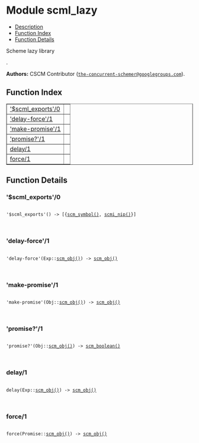 

# Module scml_lazy #
* [Description](#description)
* [Function Index](#index)
* [Function Details](#functions)

<p>Scheme lazy library</p>.

__Authors:__ CSCM Contributor ([`the-concurrent-schemer@googlegroups.com`](mailto:the-concurrent-schemer@googlegroups.com)).

<a name="index"></a>

## Function Index ##


<table width="100%" border="1" cellspacing="0" cellpadding="2" summary="function index"><tr><td valign="top"><a href="#%24scml_exports-0">'$scml_exports'/0</a></td><td></td></tr><tr><td valign="top"><a href="#delay-force-1">'delay-force'/1</a></td><td></td></tr><tr><td valign="top"><a href="#make-promise-1">'make-promise'/1</a></td><td></td></tr><tr><td valign="top"><a href="#promise%3f-1">'promise?'/1</a></td><td></td></tr><tr><td valign="top"><a href="#delay-1">delay/1</a></td><td></td></tr><tr><td valign="top"><a href="#force-1">force/1</a></td><td></td></tr></table>


<a name="functions"></a>

## Function Details ##

<a name="%24scml_exports-0"></a>

### '$scml_exports'/0 ###

<pre><code>
'$scml_exports'() -&gt; [{<a href="#type-scm_symbol">scm_symbol()</a>, <a href="#type-scmi_nip">scmi_nip()</a>}]
</code></pre>
<br />

<a name="delay-force-1"></a>

### 'delay-force'/1 ###

<pre><code>
'delay-force'(Exp::<a href="#type-scm_obj">scm_obj()</a>) -&gt; <a href="#type-scm_obj">scm_obj()</a>
</code></pre>
<br />

<a name="make-promise-1"></a>

### 'make-promise'/1 ###

<pre><code>
'make-promise'(Obj::<a href="#type-scm_obj">scm_obj()</a>) -&gt; <a href="#type-scm_obj">scm_obj()</a>
</code></pre>
<br />

<a name="promise%3f-1"></a>

### 'promise?'/1 ###

<pre><code>
'promise?'(Obj::<a href="#type-scm_obj">scm_obj()</a>) -&gt; <a href="#type-scm_boolean">scm_boolean()</a>
</code></pre>
<br />

<a name="delay-1"></a>

### delay/1 ###

<pre><code>
delay(Exp::<a href="#type-scm_obj">scm_obj()</a>) -&gt; <a href="#type-scm_obj">scm_obj()</a>
</code></pre>
<br />

<a name="force-1"></a>

### force/1 ###

<pre><code>
force(Promise::<a href="#type-scm_obj">scm_obj()</a>) -&gt; <a href="#type-scm_obj">scm_obj()</a>
</code></pre>
<br />

